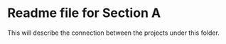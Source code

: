 # Readme file for Section A

This will describe the connection between the projects under this folder.